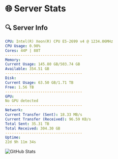 # 🌐 Server Stats
## 🔍 Server Info
```yaml
CPU: Intel(R) Xeon(R) CPU E5-2699 v4 @ 1234.06MHz
CPU Usage: 0.90%
Cores: 44P | 88T
-----------------------------------
Memory:
Current Usage: 145.80 GB/503.74 GB
Available: 354.51 GB
-----------------------------------
Disk:
Current Usage: 63.50 GB/1.71 TB
Free: 1.56 TB
-----------------------------------
GPU:
No GPU detected
-----------------------------------
Network:
Current Transfer (Sent): 18.33 MB/s
Current Transfer (Received): 96.59 KB/s
Total Sent: 35.31 TB
Total Received: 304.30 GB
-----------------------------------
Uptime:
22d 9h 11m 34s
```
![GitHub Stats](https://img.shields.io/badge/Updated-2025-03-30_06:34:23-blue)